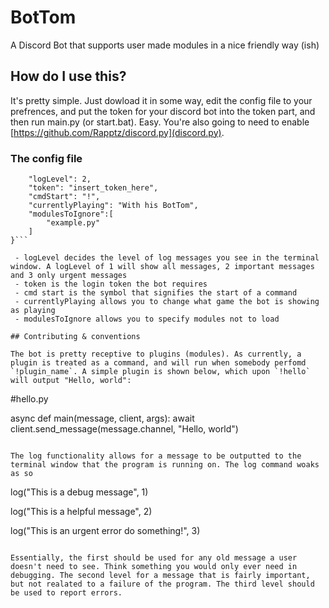 # BotTom
A Discord Bot that supports user made modules in a nice friendly way (ish)

## How do I use this?

It's pretty simple. Just dowload it in some way, edit the config file to your prefrences, and put the token for your discord bot into the token part, and then run main.py (or start.bat). Easy. You're also going to need to enable [https://github.com/Rapptz/discord.py](discord.py).

### The config file

```{
    "logLevel": 2,
    "token": "insert_token_here",
    "cmdStart": "!",
    "currentlyPlaying": "With his BotTom",
    "modulesToIgnore":[
        "example.py"
    ]
}```

 - logLevel decides the level of log messages you see in the terminal window. A logLevel of 1 will show all messages, 2 important messages and 3 only urgent messages
 - token is the login token the bot requires
 - cmd start is the symbol that signifies the start of a command
 - currentlyPlaying allows you to change what game the bot is showing as playing
 - modulesToIgnore allows you to specify modules not to load

## Contributing & conventions

The bot is pretty receptive to plugins (modules). As currently, a plugin is treated as a command, and will run when somebody perfomd `!plugin_name`. A simple plugin is shown below, which upon `!hello` will output "Hello, world":

```
#hello.py

async def main(message, client, args):
	await client.send_message(message.channel, "Hello, world")
```

The log functionality allows for a message to be outputted to the terminal window that the program is running on. The log command woaks as so

```
log("This is a debug message", 1)

log("This is a helpful message", 2)

log("This is an urgent error do something!", 3)
```

Essentially, the first should be used for any old message a user doesn't need to see. Think something you would only ever need in debugging. The second level for a message that is fairly important, but not realated to a failure of the program. The third level should be used to report errors.
